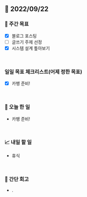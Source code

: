 ## 📅 2022/09/22


### 👏 주간 목표

- [x] 블로그 포스팅
- [ ] 글쓰기 주제 선정
- [x] 시스템 설계 톺아보기

<br/>

### 일일 목표 체크리스트(어제 정한 목표)

- [x] 카뱅 준비!

<br/>

### 💯 오늘 한 일

- 카뱅 준비!

<br/>

### 📈 내일 할 일

- 휴식

<br/>

### 🤔 간단 회고

- .
